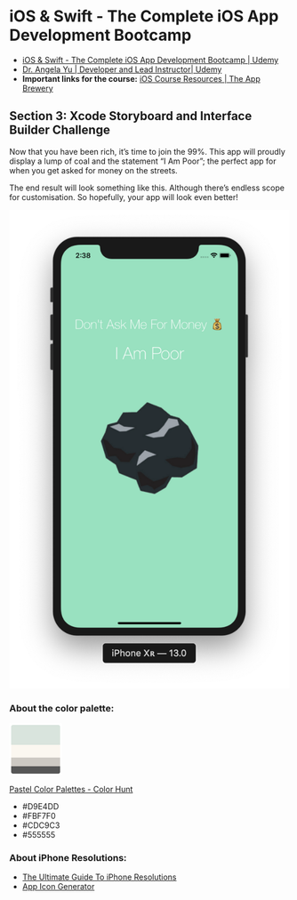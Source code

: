 # iOS & Swift - The Complete iOS App Development Bootcamp
* [iOS & Swift - The Complete iOS App Development Bootcamp | Udemy](https://www.udemy.com/course/ios-13-app-development-bootcamp/)
* [Dr. Angela Yu | Developer and Lead Instructor| Udemy](https://www.udemy.com/user/4b4368a3-b5c8-4529-aa65-2056ec31f37e/)
* **Important links for the course:** [iOS Course Resources | The App Brewery](https://www.appbrewery.co/p/ios-course-resources)

## Section 3: Xcode Storyboard and Interface Builder Challenge
Now that you have been rich, it’s time to join the 99%. This app will proudly display a lump of coal and the statement “I Am Poor”; the perfect app for when you get asked for money on the streets.

The end result will look something like this. Although there’s endless scope for customisation. So hopefully, your app will look even better!


<span style=“display:block;text-align:center”>![](README/2019-09-17_13-05-34-b202fdc092ca6f4e76075b24a36c6dc8.png)</span>


### About the color palette:

![](README/B4441049-D55A-489D-AF2D-CBA37FD4AEF2.png)

[Pastel Color Palettes - Color Hunt](https://colorhunt.co/palettes/pastel)
* #D9E4DD
* #FBF7F0
* #CDC9C3
* #555555

### About iPhone Resolutions:
* [The Ultimate Guide To iPhone Resolutions](https://www.paintcodeapp.com/news/ultimate-guide-to-iphone-resolutions)
* [App Icon Generator](https://appicon.co/)
